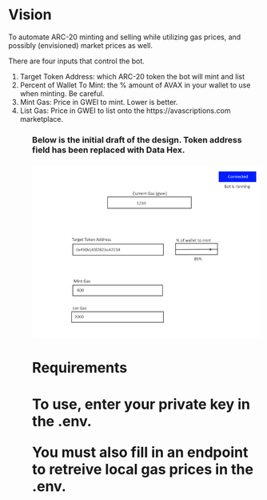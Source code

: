 <h1>Vision</h1>
To automate ARC-20 minting and selling while utilizing gas prices, and possibly (envisioned) market prices as well.

There are four inputs that control the bot.
<ol>
<li>Target Token Address: which ARC-20 token the bot will mint and list</li>
<li>Percent of Wallet To Mint: the % amount of AVAX in your wallet to use when minting. Be careful.</li>
<li>Mint Gas: Price in GWEI to mint. Lower is better.</li>
<li>List Gas: Price in GWEI to list onto the https://avascriptions.com marketplace.</li>
<ol>

<h3>Below is the initial draft of the design. Token address field has been replaced with Data Hex.<h3>







![Mock image of site plan](./bot.png)






<h1>Requirements<h1>
To use, enter your private key in the .env.

You must also fill in an endpoint to retreive local gas prices in the .env.